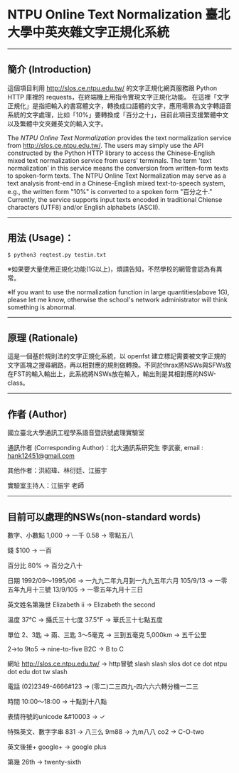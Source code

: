 # NTPU Online Text Normalization 臺北大學中英夾雜文字正規化系統 


---

## 簡介 (Introduction)
這個項目利用 <a href="http://slos.ce.ntpu.edu.tw/">http://slos.ce.ntpu.edu.tw/</a> 的文字正規化網頁服務跟 Python HTTP 庫裡的 requests，在終端機上用指令實現文字正規化功能。
在這裡「文字正規化」是指把輸入的書寫體文字，轉換成口語體的文字，應用場景為文字轉語音系統的文字處理，比如「10%」要轉換成「百分之十」，目前此項目支援繁體中文以及繁體中文夾雜英文的輸入文字。

The *NTPU Online Text Normalization* provides the text normalization service from http://slos.ce.ntpu.edu.tw/. The users may simply use the API constructed by the Python HTTP library to access the Chinese-English mixed text normalization service from users' terminals. The term 'text normalization' in this service means the conversion from written-form texts to spoken-form texts. The NTPU Online Text Normalization may serve as a text analysis front-end in a Chinese-English mixed text-to-speech system, e.g., the written form "10%" is converted to a spoken form "百分之十." Currently, the service supports input texts encoded in traditional Chiense characters (UTF8) and/or English alphabets (ASCII).

---

## 用法 (Usage)：
```
$ python3 reqtest.py testin.txt
```
※如果要大量使用正規化功能(1G以上)，煩請告知，不然學校的網管會認為有異常。

※If you want to use the normalization function in large quantities(above 1G), please let me know, otherwise the school's network administrator will think something is abnormal.

---

## 原理 (Rationale)

這是一個基於規則法的文字正規化系統，以 openfst 建立標記需要被文字正規的文字區塊之搜尋網路，再以相對應的規則做轉換。不同於thrax將NSWs與SFWs放在FST的輸入輸出上，此系統將NSWs放在輸入，輸出則是其相對應的NSW-class。

---

## 作者 (Author)
國立臺北大學通訊工程學系語音暨訊號處理實驗室

通訊作者 (Corresponding Author)：北大通訊系研究生 李武豪, email : hank12451@gmail.com

其他作者：洪紹瑋、林衍廷、江振宇

實驗室主持人：江振宇 老師

---

## 目前可以處理的NSWs(non-standard words)
數字、小數點
  1,000 -> 一千 
  0.58 -> 零點五八
  
錢
  $100 ->  一百
  
百分比
  80% ->  百分之八十
  
日期
  1992/09～1995/06 ->  一九九二年九月到一九九五年六月
  105/9/13 ->  一零五年九月十三號
  13/9/105 ->  一零五年九月十三日
  
英文姓名第幾世
  Elizabeth ii ->  Elizabeth the second
  
溫度
  37℃ ->  攝氏三十七度
  37.5℉ ->  華氏三十七點五度
  
單位
  2、3匙 ->  兩、三匙
  3～5毫克 ->  三到五毫克
  5,000km ->  五千公里
  
2->to
  9to5 ->  nine-to-five 
  B2C ->  B to C
  
網址
  http://slos.ce.ntpu.edu.tw/  ->  http冒號 slash  slash slos dot ce dot ntpu dot edu dot tw slash
  
電話
  (02)2349-4666#123 ->  (零二)二三四九-四六六六轉分機一二三
  
時間
  10:00～18:00 ->  十點到十八點
  
表情符號的unicode 
  &#10003 ->  ✓
  
特殊英文、數字字串
  831 ->  八三么
  9m88 ->  九m八八
  co2 ->  C-O-two
  
英文後接+
  google+ ->  google plus
  
第幾
  26th ->  twenty-sixth
  
